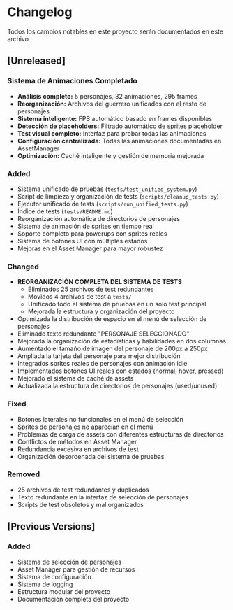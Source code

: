 # Changelog

Todos los cambios notables en este proyecto serán documentados en este archivo.

## [Unreleased]

### Sistema de Animaciones Completado
- **Análisis completo:** 5 personajes, 32 animaciones, 295 frames
- **Reorganización:** Archivos del guerrero unificados con el resto de personajes
- **Sistema inteligente:** FPS automático basado en frames disponibles
- **Detección de placeholders:** Filtrado automático de sprites placeholder
- **Test visual completo:** Interfaz para probar todas las animaciones
- **Configuración centralizada:** Todas las animaciones documentadas en AssetManager
- **Optimización:** Caché inteligente y gestión de memoria mejorada

### Added
- Sistema unificado de pruebas (`tests/test_unified_system.py`)
- Script de limpieza y organización de tests (`scripts/cleanup_tests.py`)
- Ejecutor unificado de tests (`scripts/run_unified_tests.py`)
- Índice de tests (`tests/README.md`)
- Reorganización automática de directorios de personajes
- Sistema de animación de sprites en tiempo real
- Soporte completo para powerups con sprites reales
- Sistema de botones UI con múltiples estados
- Mejoras en el Asset Manager para mayor robustez

### Changed
- **REORGANIZACIÓN COMPLETA DEL SISTEMA DE TESTS**
  - Eliminados 25 archivos de test redundantes
  - Movidos 4 archivos de test a `tests/`
  - Unificado todo el sistema de pruebas en un solo test principal
  - Mejorada la estructura y organización del proyecto
- Optimizada la distribución de espacio en el menú de selección de personajes
- Eliminado texto redundante "PERSONAJE SELECCIONADO"
- Mejorada la organización de estadísticas y habilidades en dos columnas
- Aumentado el tamaño de imagen del personaje de 200px a 250px
- Ampliada la tarjeta del personaje para mejor distribución
- Integrados sprites reales de personajes con animación idle
- Implementados botones UI reales con estados (normal, hover, pressed)
- Mejorado el sistema de caché de assets
- Actualizada la estructura de directorios de personajes (used/unused)

### Fixed
- Botones laterales no funcionales en el menú de selección
- Sprites de personajes no aparecían en el menú
- Problemas de carga de assets con diferentes estructuras de directorios
- Conflictos de métodos en Asset Manager
- Redundancia excesiva en archivos de test
- Organización desordenada del sistema de pruebas

### Removed
- 25 archivos de test redundantes y duplicados
- Texto redundante en la interfaz de selección de personajes
- Scripts de test obsoletos y mal organizados

## [Previous Versions]

### Added
- Sistema de selección de personajes
- Asset Manager para gestión de recursos
- Sistema de configuración
- Sistema de logging
- Estructura modular del proyecto
- Documentación completa del proyecto

